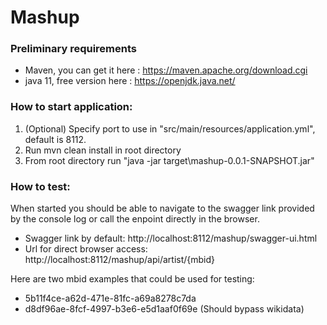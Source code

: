# Mashup

### Preliminary requirements
* Maven, you can get it here : https://maven.apache.org/download.cgi
* java 11, free version here : https://openjdk.java.net/ 

### How to start application:

1) (Optional) Specify port to use in "src/main/resources/application.yml", default is 8112.
2) Run mvn clean install in root directory
3) From root directory run "java -jar target\mashup-0.0.1-SNAPSHOT.jar"

### How to test:

When started you should be able to navigate to the swagger link provided by the console log or call the enpoint directly in the browser.
* Swagger link by default: http://localhost:8112/mashup/swagger-ui.html
* Url for direct browser access: http://localhost:8112/mashup/api/artist/{mbid}

Here are two mbid examples that could be used for testing: 
* 5b11f4ce-a62d-471e-81fc-a69a8278c7da
* d8df96ae-8fcf-4997-b3e6-e5d1aaf0f69e (Should bypass wikidata)

